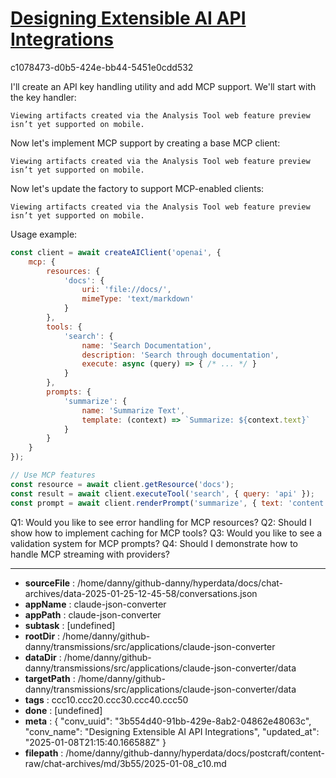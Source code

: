 # [Designing Extensible AI API Integrations](https://claude.ai/chat/3b554d40-91bb-429e-8ab2-04862e48063c)

c1078473-d0b5-424e-bb44-5451e0cdd532

 I'll create an API key handling utility and add MCP support. We'll start with the key handler:
```
Viewing artifacts created via the Analysis Tool web feature preview isn’t yet supported on mobile.
```



Now let's implement MCP support by creating a base MCP client:
```
Viewing artifacts created via the Analysis Tool web feature preview isn’t yet supported on mobile.
```





Now let's update the factory to support MCP-enabled clients:
```
Viewing artifacts created via the Analysis Tool web feature preview isn’t yet supported on mobile.
```



Usage example:
```javascript
const client = await createAIClient('openai', {
    mcp: {
        resources: {
            'docs': {
                uri: 'file://docs/',
                mimeType: 'text/markdown'
            }
        },
        tools: {
            'search': {
                name: 'Search Documentation',
                description: 'Search through documentation',
                execute: async (query) => { /* ... */ }
            }
        },
        prompts: {
            'summarize': {
                name: 'Summarize Text',
                template: (context) => `Summarize: ${context.text}`
            }
        }
    }
});

// Use MCP features
const resource = await client.getResource('docs');
const result = await client.executeTool('search', { query: 'api' });
const prompt = await client.renderPrompt('summarize', { text: 'content' });
```

Q1: Would you like to see error handling for MCP resources?
Q2: Should I show how to implement caching for MCP tools?
Q3: Would you like to see a validation system for MCP prompts?
Q4: Should I demonstrate how to handle MCP streaming with providers?

---

* **sourceFile** : /home/danny/github-danny/hyperdata/docs/chat-archives/data-2025-01-25-12-45-58/conversations.json
* **appName** : claude-json-converter
* **appPath** : claude-json-converter
* **subtask** : [undefined]
* **rootDir** : /home/danny/github-danny/transmissions/src/applications/claude-json-converter
* **dataDir** : /home/danny/github-danny/transmissions/src/applications/claude-json-converter/data
* **targetPath** : /home/danny/github-danny/transmissions/src/applications/claude-json-converter/data
* **tags** : ccc10.ccc20.ccc30.ccc40.ccc50
* **done** : [undefined]
* **meta** : {
  "conv_uuid": "3b554d40-91bb-429e-8ab2-04862e48063c",
  "conv_name": "Designing Extensible AI API Integrations",
  "updated_at": "2025-01-08T21:15:40.166588Z"
}
* **filepath** : /home/danny/github-danny/hyperdata/docs/postcraft/content-raw/chat-archives/md/3b55/2025-01-08_c10.md